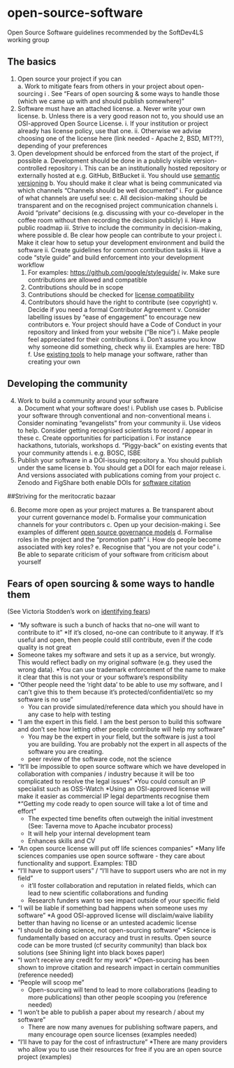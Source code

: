 # open-source-software
Open Source Software guidelines recommended by the SoftDev4LS working group

## The basics

1. Open source your project if you can  
  a. Work to mitigate fears from others in your project about open-sourcing
    i . See “Fears of open sourcing & some ways to handle those (which we came up with and should publish somewhere)”
2. Software must have an attached license.
  a. Never write your own license.
  b. Unless there is a very good reason not to, you should use an OSI-approved Open Source License.
    i. If your institution or project already has license policy, use that one.
    ii. Otherwise we advise choosing one of the license here (link needed - Apache 2, BSD, MIT??), depending of your preferences
3. Open development should be enforced from the start of the project, if possible
  a. Development should be done in a publicly visible version-controlled repository
    i. This can be an institutionally hosted repository or externally hosted at e.g. GitHub, BitBucket
    ii. You should use [semantic versioning](http://semver.org/)
  b. You should make it clear what is being communicated via which channels “Channels should be well documented”
    i. For guidance of what channels are useful see:
  c. All decision-making should be transparent and on the recognised project communication channels
    i. Avoid “private” decisions (e.g. discussing with your co-developer in the coffee room without then recording the decision publicly)
    ii. Have a public roadmap
    iii. Strive to include the community in decision-making, where possible
  d. Be clear how people can contribute to your project
    i. Make it clear how to setup your development environment and build the software
    ii. Create guidelines for common contribution tasks
    iii. Have a code “style guide” and build enforcement into your development workflow
      1. For examples: https://github.com/google/styleguide/
    iv. Make sure contributions are allowed and compatible
      1. Contributions should be in scope
      2. Contributions should be checked for [license compatibility](http://www.gnu.org/licenses/license-list.html)
      3. Contributors should have the right to contribute (see copyright)
    v. Decide if you need a formal Contributor Agreement
    v. Consider labelling issues by “ease of engagement” to encourage new contributors
  e. Your project should have a Code of Conduct in your repository and linked from your website (“Be nice”)
    i. Make people feel appreciated for their contributions
    ii. Don’t assume you know why someone did something, check why
    iii. Examples are here: TBD
  f. Use [existing tools](http://oss-watch.ac.uk/resources/communitytools) to help manage your software, rather than creating your own  

## Developing the community

4. Work to build a community around your software  
  a. Document what your software does!
    i. Publish use cases
  b. Publicise your software through conventional and non-conventional means
    i. Consider nominating “evangelists” from your community
    ii. Use videos to help. Consider getting recognised scientists to record / appear in these
  c. Create opportunities for participation
    i. For instance hackathons, tutorials, workshops
  d. “Piggy-back” on existing events that your community attends
    i. e.g. BOSC, ISBE
5. Publish your software in a DOI-issuing repository
  a. You should publish under the same license
  b. You should get a DOI for each major release
    i. And versions associated with publications coming from your project
  c. Zenodo and FigShare both enable DOIs for [software citation](https://guides.github.com/activities/citable-code/)

##Striving for the meritocratic bazaar

6. Become more open as your project matures
  a. Be transparent about your current governance model
  b. Formalise your communication channels for your contributors
  c. Open up your decision-making
    i. See examples of different [open source governance models](http://oss-watch.ac.uk/resources/governancemodels)
  d. Formalise roles in the project and the “promotion path”
    i. How do people become associated with key roles?
  e. Recognise that “you are not your code”
    i. Be able to separate criticism of your software from criticism about yourself

## Fears of open sourcing & some ways to handle them
(See Victoria Stodden’s work on [identifying fears](http://stanford.edu/~vcs/papers/SMPRCS2010.pdf))

* “My software is such a bunch of hacks that no-one will want to contribute to it”
  *If it’s closed, no-one can contribute to it anyway. If it’s useful and open, then people could still contribute, even if the code quality is not great
* Someone takes my software and sets it up as a service, but wrongly. This would reflect badly on my original software (e.g. they used the wrong data).
  *You can use trademark enforcement of the name to make it clear that this is not your or your software’s responsibility
* “Other people need the ‘right data’ to be able to use my software, and I can’t give this to them because it’s protected/confidential/etc so my software is no use”
  * You can provide simulated/reference data which you should have in any case to help with testing
* “I am the expert in this field. I am the best person to build this software and don’t see how letting other people contribute will help my software”
  * You may be the expert in your field, but the software is just a tool you are building. You are probably not the expert in all aspects of the software you are creating.
  * peer review of the software code, not the science
* “It’ll be impossible to open source software which we have developed in collaboration with companies / industry because it will be too complicated to resolve the legal issues”
  *You could consult an IP specialist such as OSS-Watch
  *Using an OSI-approved license will make it easier as commercial IP legal departments recognise them
*“Getting my code ready to open source will take a lot of time and effort”
  * The expected time benefits often outweigh the initial investment (See: Taverna move to Apache incubator process)
  * It will help your internal development team
  * Enhances skills and CV
* “An open source license will put off life sciences companies”
  *Many life sciences companies use open source software - they care about functionality and support. Examples: TBD
* “I’ll have to support users” / “I’ll have to support users who are not in my field”
  * it’ll foster collaboration and reputation in related fields, which can lead to new scientific collaborations and funding
  * Research funders want to see impact outside of your specific field
* “I will be liable if something bad happens when someone uses my software”
  *A good OSI-approved license will disclaim/waive liability better than having no license or an untested academic license
* “I should be doing science, not open-sourcing software”
  *Science is fundamentally based on accuracy and trust in results. Open source code can be more trusted (cf security community) than black box solutions (see Shining light into black boxes paper)
* “I won’t receive any credit for my work”
  *Open-sourcing has been shown to improve citation and research impact in certain communities (reference needed)
* “People will scoop me”
  * Open-sourcing will tend to lead to more collaborations (leading to more publications) than other people scooping you (reference needed)
* “I won’t be able to publish a paper about my research / about my software”
  * There are now many avenues for publishing software papers, and many encourage open source licenses (examples needed)
* “I’ll have to pay for the cost of infrastructure”
  *There are many providers who allow you to use their resources for free if you are an open source project (examples)
